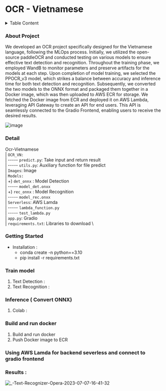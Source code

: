 # OCR - Vietnamese
<details>
  <summary>Table Content</summary>

  1. [About Project](#about-project)
  2. [Detail](#detail)
  3. [Getting Started](#getting-started)
     - [Installation](#installation)
  4. [Train model](#trainmodel)
  5. [Inference ( Convert ONNX)](#infer)
  6. [Build and run docker](#build)
  7. [Using AWS Lamda for backend severless and  connect to gradio frontend ](#using)
  8. [Results](#results)

</details>

### About Project <a name="about-project"></a>
We developed an OCR project specifically designed for the Vietnamese language, following the MLOps process. Initially, we utilized the open-source paddleOCR and conducted testing on various models to ensure effective text detection and recognition. Throughout the training phase, we employed WandB to monitor parameters and preserve artifacts for the models at each step. Upon completion of model training, we selected the PPOCR_v3 model, which strikes a balance between accuracy and inference time for both text detection and recognition. Subsequently, we converted the two models to the ONNX format and packaged them together in a Docker image, which was then uploaded to AWS ECR for storage. We fetched the Docker image from ECR and deployed it on AWS Lambda, leveraging API Gateway to create an API for end users. This API is seamlessly connected to the Gradio Frontend, enabling users to receive the desired results.

![image](https://github.com/thaibabao2002/ocr-vietnamese/assets/76588198/607daac3-15b7-4ac5-b435-498119f0d264)



### Detail <a name="detail"></a>

Ocr-Vietnamese \
  | `OCR_VN:` \
  | ----- `predict.py`: Take input and return result \
  | ----- `utils.py`: Auxiliary function for file predict \
  | `Images`: Image  \
  | `Models:` \
  | +) `det_onnx` : Model Detection \
  | ----- `model_det.onxx` \
  | +) `rec_onnx` : Model Recognition  \
  | ----- `model_rec.onxx` \
  | `Serverless`: AWS Lamda \
  | ----- `lambda_function.py` \
  | ----- `test_lambda.py` \
  | `app.py`: Gradio \
  | `requirements.txt`: Libraries to download  \
    
### Getting Started <a name="getting-started"></a>
- Installation<a name = "installation"></a> :
    + conda create -n <name-of-env> python==3.10
    + pip install -r requirements.txt
### Train model <a name="trainmodel"></a>
  1. Text Detection :
  2. Text Recognition :
### Inference ( Convert ONNX) <a name="infer"></a>
  1. Colab :
### Build and run docker <a name="build"></a>
  1. Build and run docker
  2. Push Docker image to ECR
### Using AWS Lamda for backend severless and  connect to gradio frontend   <a name="using"></a>
### Results <a name="results"></a> :
![_-Text-Recognizer-Opera-2023-07-07-16-41-32](https://github.com/thaibabao2002/ocr-vietnamese/assets/106230362/aaace0f0-eb37-49e9-8171-c26ff8ea49c2)
